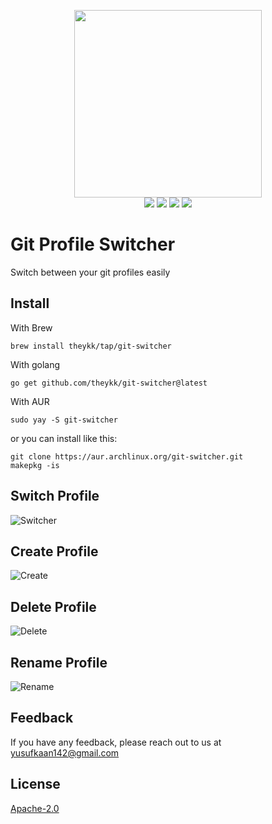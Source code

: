 <p align="center">
  <img height="300" src="https://user-images.githubusercontent.com/53150440/135754337-e9a12311-9eb0-4de6-8d19-348341f3b200.png"/><br/>
  <a>
        <img src="https://github.com/TheYkk/git-switcher/actions/workflows/release.yml/badge.svg">
  </a>
  <a>
        <img src="https://img.shields.io/github/v/release/theykk/git-switcher?style=flat&labelColor=1C2C2E&color=abc3d6&logo=GitHub&logoColor=white">
  </a>
  <a>
        <img src="https://img.shields.io/github/license/theykk/git-switcher?style=flat&labelColor=1C2C2E&color=abc3d6&logoColor=white">
  </a>
  <a>
        <img src="https://img.shields.io/github/stars/theykk/git-switcher?style=flat&labelColor=1C2C2E&color=abc3d6&logoColor=white">
  </a>
  
</p>

# Git Profile Switcher

Switch between your git profiles easily

## Install

With Brew

```
brew install theykk/tap/git-switcher
```

With golang

```
go get github.com/theykk/git-switcher@latest
```

With AUR
```
sudo yay -S git-switcher
```
or you can install like this:
```
git clone https://aur.archlinux.org/git-switcher.git
makepkg -is 
```

## Switch Profile

![Switcher](https://user-images.githubusercontent.com/53150440/135753964-94d83bf5-597c-4983-b0cf-5da6f12e6c7c.gif)

## Create Profile

![Create](https://user-images.githubusercontent.com/53150440/135753994-aa60050b-020c-422b-9fed-0a266f550dda.gif)

## Delete Profile

![Delete](https://user-images.githubusercontent.com/53150440/135754022-55268cc5-9979-4802-8a93-0e09c158cd6c.gif)

## Rename Profile

![Rename](https://user-images.githubusercontent.com/53150440/135754365-f8e347d9-89e1-4a34-a131-edeb7e004047.gif)

## Feedback

If you have any feedback, please reach out to us at yusufkaan142@gmail.com

## License

[Apache-2.0](https://choosealicense.com/licenses/apache-2.0/)
